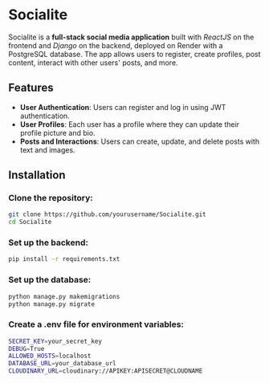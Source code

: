 # Socialite
Socialite is a **full-stack social media application** built with *ReactJS* on the frontend and *Django* on the backend, deployed on Render with a PostgreSQL database. The app allows users to register, create profiles, post content, interact with other users' posts, and more.

## Features
- **User Authentication**: Users can register and log in using JWT authentication.
- **User Profiles**: Each user has a profile where they can update their profile picture and bio.
- **Posts and Interactions**: Users can create, update, and delete posts with text and images.

## Installation

### Clone the repository:
```bash
git clone https://github.com/yourusername/Socialite.git
cd Socialite
```

### Set up the backend:
```bash
pip install -r requirements.txt
```

### Set up the database:
```bash
python manage.py makemigrations
python manage.py migrate
```

### Create a .env file for environment variables:
```bash
SECRET_KEY=your_secret_key
DEBUG=True
ALLOWED_HOSTS=localhost
DATABASE_URL=your_database_url
CLOUDINARY_URL=cloudinary://APIKEY:APISECRET@CLOUDNAME
```















